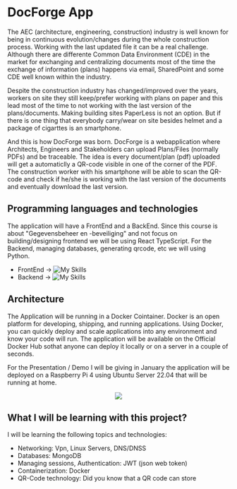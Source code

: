 
# DocForge App 

The AEC (architecture, engineering, construction) industry is well known for being in continuous evolution/changes during the whole construction process. Working with the last updated file it can be a real challenge. Although there are differente Common Data Environment (CDE) in the market for exchanging and centralizing documents most of the time the exchange of information (plans) happens via email, SharedPoint and some CDE well known within the industry.

Despite the construction industry has changed/improved over the years, workers on site they still keep/prefer working with plans on paper and this lead most of the time to not working with the last version of the plans/documents. Making building sites PaperLess is not an option. But if there is one thing that everybody carry/wear on site besides helmet and a package of cigarttes is an smartphone.

And this is how DocForge was born. DocForge is a webapplication where Architects, Engineers and Stakeholders can upload Plans/Files (normally PDFs) and be traceable. The idea is every document/plan (pdf) uploaded will get a automaticlly a QR-code visible in one of the corner of the PDF. The construction worker with his smartphone will be able to scan the QR-code and check if he/she is working with the last version of the documents and eventually download the last version.

## Programming languages and technologies

The application will have a FrontEnd and a BackEnd. Since this course is about "Gegevensbeheer en -beveiliging" and not focus on building/designing frontend we will be using React TypeScript.
For the Backend, managing databases, generating qrcode, etc we will using Python.

- FrontEnd → ![My Skills](https://skillicons.dev/icons?i=vite,react,ts,tailwind)
- Backend → ![My Skills](https://skillicons.dev/icons?i=py,mongodb)

## Architecture

The Application will be running in a Docker Cointainer. Docker is an open platform for developing, shipping, and running applications. Using Docker, you can quickly deploy and scale applications into any environment and know your code will run. The application will be available on the Official Docker Hub sothat anyone can deploy it locally or on a server in a couple of seconds.

For the Presentation / Demo I will be giving in January the application will be deployed on a Raspberry Pi 4 using Ubuntu Server 22.04 that will be running at home. 

<p align="center">
  <a href="https://skillicons.dev">
    <img src="https://skillicons.dev/icons?i=raspberrypi,docker,ubuntu,linux" />
  </a>
</p>

## What I will be learning with this project?

I will be learning the following topics and technologies:
- Networking: Vpn, Linux Servers, DNS/DNSS
- Databases: MongoDB
- Managing sessions, Authentication: JWT (json web token)
- Containerization: Docker
- QR-Code technology: Did you know that a QR code can store